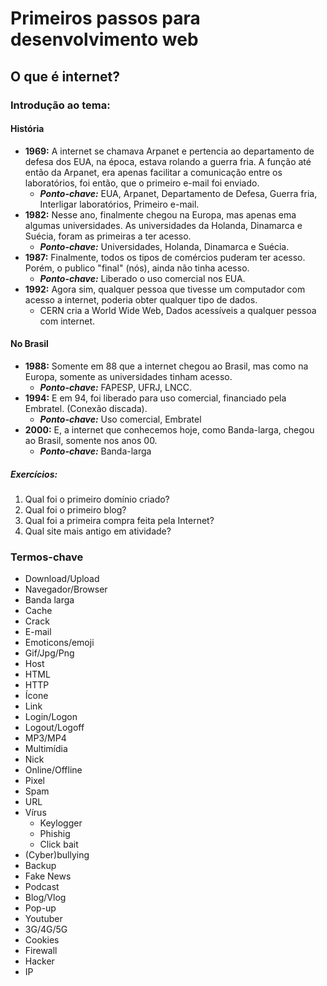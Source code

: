 # Primeiros passos para desenvolvimento web



## O que é internet?



### Introdução ao tema:

#### História

* **1969:** A internet se chamava Arpanet e pertencia ao departamento de defesa dos EUA, na época, estava rolando a guerra fria. A função até então da Arpanet, era apenas facilitar a comunicação entre os laboratórios, foi então, que o primeiro e-mail foi enviado.
  * ***Ponto-chave:*** EUA, Arpanet, Departamento de Defesa, Guerra fria, Interligar laboratórios, Primeiro e-mail.
* **1982:** Nesse ano, finalmente chegou na Europa, mas apenas ema algumas universidades. As universidades da Holanda, Dinamarca e Suécia, foram as primeiras a ter acesso.
  * ***Ponto-chave:*** Universidades, Holanda, Dinamarca e Suécia.
* **1987:** Finalmente, todos os tipos de comércios puderam ter acesso. Porém, o publico "final" (nós), ainda não tinha acesso.
  * ***Ponto-chave:*** Liberado o uso comercial nos EUA.
* **1992:** Agora sim, qualquer pessoa que tivesse um computador com acesso a internet, poderia obter qualquer tipo de dados.
  * CERN cria a World Wide Web, Dados acessíveis a qualquer pessoa com internet.

#### No Brasil

* **1988:** Somente em 88 que a internet chegou ao Brasil, mas como na Europa, somente as universidades tinham acesso.
  * ***Ponto-chave:*** FAPESP, UFRJ, LNCC.
* **1994:** E em 94, foi liberado para uso comercial, financiado pela Embratel. (Conexão discada).
  * ***Ponto-chave:*** Uso comercial, Embratel
* **2000:** E, a internet que conhecemos hoje, como Banda-larga, chegou ao Brasil, somente nos anos 00.
  * ***Ponto-chave:*** Banda-larga



##### Exercícios:

1. Qual foi o primeiro domínio criado?
2. Qual foi o primeiro blog?
3. Qual foi a primeira compra feita pela Internet?
4. Qual site mais antigo em atividade?



### Termos-chave

* Download/Upload
* Navegador/Browser
* Banda larga
* Cache
* Crack
* E-mail
* Emoticons/emoji
* Gif/Jpg/Png
* Host
* HTML
* HTTP
* Ícone
* Link
* Login/Logon
* Logout/Logoff
* MP3/MP4
* Multimídia
* Nick
* Online/Offline
* Pixel
* Spam
* URL
* Vírus
  * Keylogger
  * Phishig
  * Click bait
* (Cyber)bullying
* Backup
* Fake News
* Podcast
* Blog/Vlog
* Pop-up
* Youtuber
* 3G/4G/5G
* Cookies
* Firewall
* Hacker
* IP



